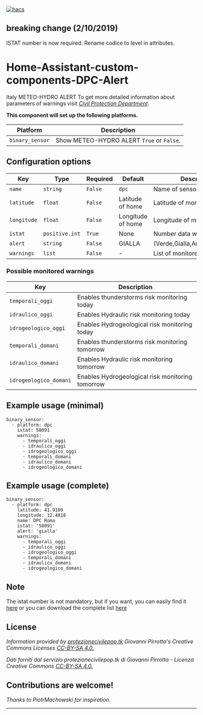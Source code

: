 [![hacs][hacsbadge]][hacs]

## breaking change (2/10/2019)
ISTAT number is now required.
Rename codice to level in attributes.

# Home-Assistant-custom-components-DPC-Alert
Italy METEO-HYDRO ALERT
To get more detailed information about parameters of warnings visit [*Civil Protection Department*](http://www.protezionecivile.gov.it/risk-activities/meteo-hydro/activities/prediction-prevention/central-functional-centre-meteo-hydrogeological/meteo-hydro-alert).

**This component will set up the following platforms.**

Platform | Description
-- | --
`binary_sensor` | Show METEO-HYDRO ALERT `True` or `False`.


## Configuration options

| Key | Type | Required | Default | Description |
| --- | --- | --- | --- | --- |
| `name` | `string` | `False` | `dpc` | Name of sensor |
| `latitude` | `float` | `False` | Latitude of home | Latitude of monitored point |
| `longitude` | `float` | `False` | Longitude of home | Longitude of monitored point |
| `istat` | `positive.int` | `True` | None | Number data warehouse I.Stat |
| `alert` | `string` | `False` | GIALLA | (Verde,Gialla,Arancione,Rossa) |
| `warnings` | `list` | `False` | - | List of monitored warnings |

### Possible monitored warnings

| Key | Description |
| --- | --- | 
| `temporali_oggi` | Enables thunderstorms risk monitoring today |
| `idraulico_oggi` | Enables Hydraulic risk monitoring today |
| `idrogeologico_oggi` | Enables Hydrogeological risk monitoring today |
| `temporali_domani` | Enables thunderstorms risk monitoring tomorrow |
| `idraulico_domani` | Enables Hydraulic risk monitoring tomorrow |
| `idrogeologico_domani` | Enables Hydrogeological risk monitoring tomorrow |

## Example usage (minimal)

```
binary_sensor:
  - platform: dpc
    istat: 58091
    warnings:
      - temporali_oggi
      - idraulico_oggi
      - idrogeologico_oggi
      - temporali_domani
      - idraulico_domani
      - idrogeologico_domani
```

## Example usage (complete)

```
binary_sensor:
  - platform: dpc
    latitude: 41.9109
    longitude: 12.4818
    name: DPC Roma
    istat: '58091'
    alert: 'gialla'
    warnings:
      - temporali_oggi
      - idraulico_oggi
      - idrogeologico_oggi
      - temporali_domani
      - idraulico_domani
      - idrogeologico_domani
```

## Note

The istat number is not mandatory, but if you want, you can easily find it [here](https://www.paginebianche.it/codice-istat)
or you can download the complete list [here](https://www.istat.it/storage/codici-unita-amministrative/Elenco-codici-statistici-e-denominazioni-delle-unita-territoriali.zip)

## License

_Information provided by [*protezionecivilepop.tk*](http://www.protezionecivilepop.tk/) Giovanni Pirrotta's Creative Commons Licenses [*CC-BY-SA 4.0.*](https://creativecommons.org/licenses/by-sa/4.0/)_

_Dati forniti dal servizio protezionecivilepop.tk di Giovanni Pirrotta - Licenza Creative Commons [*CC-BY-SA 4.0.*](https://creativecommons.org/licenses/by-sa/4.0/deed.it)_


## Contributions are welcome!

_Thanks to PiotrMachowski for inspiration._ 


***

[hacs]: https://github.com/custom-components/hacs
[hacsbadge]: https://img.shields.io/badge/HACS-Default-orange.svg
